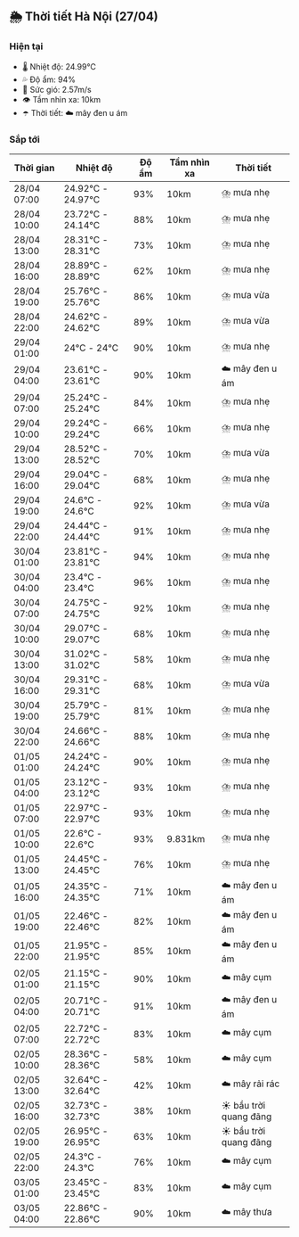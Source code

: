 ## 🌦️ Thời tiết Hà Nội (27/04)

### Hiện tại

- 🌡️ Nhiệt độ: 24.99℃
- 💦 Độ ẩm: 94%
- 💨 Sức gió: 2.57m/s
- 👁️ Tầm nhìn xa: 10km
- ☂️ Thời tiết: ☁️ mây đen u ám

### Sắp tới

| Thời gian | Nhiệt độ | Độ ẩm | Tầm nhìn xa | Thời tiết |
| --- | --- | --- | --- | --- |
| 28/04 07:00 | 24.92℃ - 24.97℃ | 93% | 10km | ⛈️ mưa nhẹ |
| 28/04 10:00 | 23.72℃ - 24.14℃ | 88% | 10km | ⛈️ mưa nhẹ |
| 28/04 13:00 | 28.31℃ - 28.31℃ | 73% | 10km | ⛈️ mưa nhẹ |
| 28/04 16:00 | 28.89℃ - 28.89℃ | 62% | 10km | ⛈️ mưa nhẹ |
| 28/04 19:00 | 25.76℃ - 25.76℃ | 86% | 10km | ⛈️ mưa vừa |
| 28/04 22:00 | 24.62℃ - 24.62℃ | 89% | 10km | ⛈️ mưa vừa |
| 29/04 01:00 | 24℃ - 24℃ | 90% | 10km | ⛈️ mưa nhẹ |
| 29/04 04:00 | 23.61℃ - 23.61℃ | 90% | 10km | ☁️ mây đen u ám |
| 29/04 07:00 | 25.24℃ - 25.24℃ | 84% | 10km | ⛈️ mưa nhẹ |
| 29/04 10:00 | 29.24℃ - 29.24℃ | 66% | 10km | ⛈️ mưa nhẹ |
| 29/04 13:00 | 28.52℃ - 28.52℃ | 70% | 10km | ⛈️ mưa vừa |
| 29/04 16:00 | 29.04℃ - 29.04℃ | 68% | 10km | ⛈️ mưa nhẹ |
| 29/04 19:00 | 24.6℃ - 24.6℃ | 92% | 10km | ⛈️ mưa vừa |
| 29/04 22:00 | 24.44℃ - 24.44℃ | 91% | 10km | ⛈️ mưa nhẹ |
| 30/04 01:00 | 23.81℃ - 23.81℃ | 94% | 10km | ⛈️ mưa nhẹ |
| 30/04 04:00 | 23.4℃ - 23.4℃ | 96% | 10km | ⛈️ mưa nhẹ |
| 30/04 07:00 | 24.75℃ - 24.75℃ | 92% | 10km | ⛈️ mưa nhẹ |
| 30/04 10:00 | 29.07℃ - 29.07℃ | 68% | 10km | ⛈️ mưa nhẹ |
| 30/04 13:00 | 31.02℃ - 31.02℃ | 58% | 10km | ⛈️ mưa nhẹ |
| 30/04 16:00 | 29.31℃ - 29.31℃ | 68% | 10km | ⛈️ mưa vừa |
| 30/04 19:00 | 25.79℃ - 25.79℃ | 81% | 10km | ⛈️ mưa nhẹ |
| 30/04 22:00 | 24.66℃ - 24.66℃ | 88% | 10km | ⛈️ mưa nhẹ |
| 01/05 01:00 | 24.24℃ - 24.24℃ | 90% | 10km | ⛈️ mưa nhẹ |
| 01/05 04:00 | 23.12℃ - 23.12℃ | 93% | 10km | ⛈️ mưa nhẹ |
| 01/05 07:00 | 22.97℃ - 22.97℃ | 93% | 10km | ⛈️ mưa nhẹ |
| 01/05 10:00 | 22.6℃ - 22.6℃ | 93% | 9.831km | ⛈️ mưa nhẹ |
| 01/05 13:00 | 24.45℃ - 24.45℃ | 76% | 10km | ⛈️ mưa nhẹ |
| 01/05 16:00 | 24.35℃ - 24.35℃ | 71% | 10km | ☁️ mây đen u ám |
| 01/05 19:00 | 22.46℃ - 22.46℃ | 82% | 10km | ☁️ mây đen u ám |
| 01/05 22:00 | 21.95℃ - 21.95℃ | 85% | 10km | ☁️ mây đen u ám |
| 02/05 01:00 | 21.15℃ - 21.15℃ | 90% | 10km | ☁️ mây cụm |
| 02/05 04:00 | 20.71℃ - 20.71℃ | 91% | 10km | ☁️ mây đen u ám |
| 02/05 07:00 | 22.72℃ - 22.72℃ | 83% | 10km | ☁️ mây cụm |
| 02/05 10:00 | 28.36℃ - 28.36℃ | 58% | 10km | ☁️ mây cụm |
| 02/05 13:00 | 32.64℃ - 32.64℃ | 42% | 10km | ☁️ mây rải rác |
| 02/05 16:00 | 32.73℃ - 32.73℃ | 38% | 10km | ☀️ bầu trời quang đãng |
| 02/05 19:00 | 26.95℃ - 26.95℃ | 63% | 10km | ☀️ bầu trời quang đãng |
| 02/05 22:00 | 24.3℃ - 24.3℃ | 76% | 10km | ☁️ mây cụm |
| 03/05 01:00 | 23.45℃ - 23.45℃ | 83% | 10km | ☁️ mây cụm |
| 03/05 04:00 | 22.86℃ - 22.86℃ | 90% | 10km | ☁️ mây thưa |
